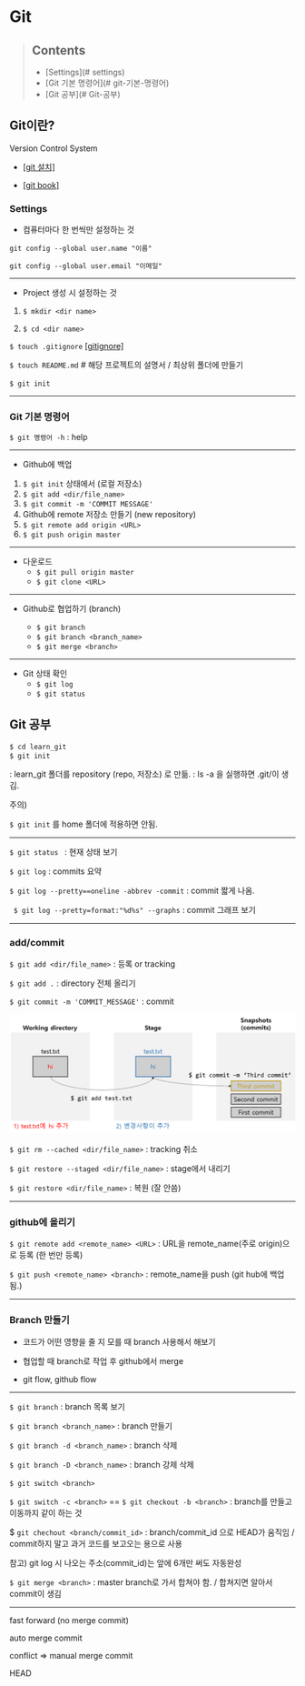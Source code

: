 # Git



> ## Contents
>
> - [Settings](# settings)
> - [Git 기본 명령어](# git-기본-명령어)
> - [Git 공부](# Git-공부)






## Git이란?

Version Control System

- [[git 설치]](https://git-scm.com/)

- [[git book]](https://git-scm.com/book/ko/v2)



### Settings

- 컴퓨터마다 한 번씩만 설정하는 것

`git config --global user.name "이름"`

`git config --global user.email "이메일"`

---

- Project 생성 시 설정하는 것

1. `$ mkdir <dir name>`

2. `$ cd <dir name>` 

  `$ touch .gitignore` [[gitignore]](https://www.toptal.com/developers/gitignore)

  `$ touch README.md` # 해당 프로젝트의 설명서 / 최상위 폴더에 만들기

  `$ git init`

---



### Git 기본 명령어

`$ git 명령어 -h` : help

---

- Github에 백업

1. `$ git init`  상태에서 (로컬 저장소)
2. `$ git add <dir/file_name>`
3. `$ git commit -m 'COMMIT MESSAGE'`
4. Github에 remote 저장소 만들기 (new repository)
5. `$ git remote add origin <URL>` 
6. `$ git push origin master`

---

- 다운로드
	- `$ git pull origin master`
	- `$ git clone <URL>`

---

- Github로 협업하기 (branch)

  - `$ git branch`
  - `$ git branch <branch_name>`
  - `$ git merge <branch>`

---

- Git 상태 확인
	- `$ git log`
	- `$ git status`






## Git 공부


```
$ cd learn_git
$ git init
```

: learn_git 폴더를 repository (repo, 저장소) 로 만듦.
: ls -a 을 실행하면 .git/이 생김.

주의)

`$ git init` 를 home 폴더에 적용하면 안됨.

---

`$ git status ` : 현재 상태 보기

`$ git log` : commits 요약

`$ git log --pretty==oneline -abbrev -commit` : commit 짧게 나옴.

` $ git log --pretty=format:"%d%s" --graphs` : commit 그래프 보기

---

### add/commit

`$ git add <dir/file_name>` : 등록 or tracking

`$ git add .`  : directory 전체 올리기

`$ git commit -m 'COMMIT_MESSAGE'` : commit

![image-20201230001553477](basic.assets/image-20201230001553477.png)

`$ git rm --cached <dir/file_name>`  : tracking 취소

`$ git restore --staged <dir/file_name>`  : stage에서 내리기

`$ git restore <dir/file_name>` : 복원 (잘 안씀)

---

### github에 올리기

`$ git remote add <remote_name> <URL>` : URL을 remote_name(주로 origin)으로 등록 (한 번만 등록)

`$ git push <remote_name> <branch>` : remote_name을 push (git hub에 백업됨.)

---

### Branch 만들기

* 코드가 어떤 영향을 줄 지 모를 때 branch 사용해서 해보기

* 협업할 때 branch로 작업 후 github에서 merge
* git flow, github flow

---

`$ git branch` : branch 목록 보기

`$ git branch <branch_name>` : branch 만들기

`$ git branch -d <branch_name>` : branch 삭제

`$ git branch -D <branch_name>` : branch 강제 삭제



`$ git switch <branch>`

`$ git switch -c <branch>` == `$ git checkout -b <branch>` : branch를 만들고 이동까지 같이 하는 것

$ `git chechout <branch/commit_id>` : branch/commit_id 으로 HEAD가 움직임 / commit하지 말고 과거 코드를 보고오는 용으로 사용

참고) git log 시 나오는 주소(commit_id)는 앞에 6개만 써도 자동완성



`$ git merge <branch>` : master branch로 가서 합쳐야 함. / 합쳐지면 알아서 commit이 생김

----





fast forward (no merge commit)

auto merge commit

conflict => manual merge commit

HEAD






